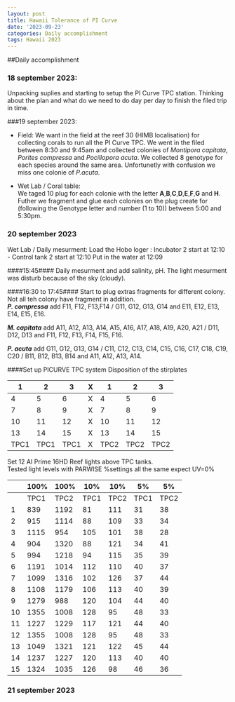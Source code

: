 ```yaml
---
layout: post
title: Hawaii Tolerance of PI Curve
date: '2023-09-23'
categories: Daily accomplishment
tags: Hawaii 2023
---
```


##Daily accomplishment
### 18 september 2023:
Unpacking suplies and starting to setup the PI Curve TPC station. Thinking about the plan and what do we need to do day per day to finish the filed trip in time.

###19 september 2023: 
- Field: 
We want in the field at the reef 30 (HIMB localisation) for collecting corals to run all the PI Curve TPC. We went in the filed between 8:30 and 9:45am and collected colonies of *Montipora capitata*, *Porites compressa* and *Pocillopora acuta*. We collected 8 genotype for each species around the same area. 
Unfortunetly with confusion we miss one colonie of *P.acuta*. 

- Wet Lab / Coral table:  
We taged 10 plug for each colonie with the letter **A**,**B**,**C**,**D**,**E**,**F**,**G** and **H**. Futher we fragment and glue each colonies on the plug create for (following the Genotype letter and number (1 to 
10)) between 5:00 and 5:30pm. 

### 20 september 2023
Wet Lab / Daily mesurment: 
Load the Hobo loger : Incubator 2 start at 12:10  - Control tank 2 start at 12:10 
Put in the water at 12:09

####15:45####
Daily mesurment and add salinity, pH. The light mesurment was disturb because of the sky (cloudy). 

####16:30 to 17:45####
Start to plug extras fragments for different colony. Not all teh colony have fragment in addition.   
***P. compressa*** add F11, F12, F13,F14 / G11, G12, G13, G14 and E11, E12, E13, E14, E15, E16.  

***M. capitata*** add A11, A12, A13, A14, A15, A16, A17, A18, A19, A20, A21 / D11, D12, D13 and F11, F12, F13, F14, F15, F16. 
  
***P. acuta*** add G11, G12, G13, G14 / C11, C12, C13, C14, C15, C16, C17, C18, C19, C20 / B11, B12, B13, B14 and A11, A12, A13, A14. 

####Set up PICURVE TPC system
Disposition of the stirplates 
 
| 1    | 2    | 3    | X | 1    | 2    | 3    |
|------|------|------|---|------|------|------|
| 4    | 5    | 6    | X | 4    | 5    | 6    |
| 7    | 8    | 9    | X | 7    | 8    | 9    |
| 10   | 11   | 12   | X | 10   | 11   | 12   |
| 13   | 14   | 15   | X | 13   | 14   | 15   |
| TPC1 | TPC1 | TPC1 | X | TPC2 | TPC2 | TPC2 |

Set 12 AI Prime 16HD Reef lights above TPC tanks.   
Tested light levels with PARWISE %settings all the same expect UV=0%

|    | 100% | 100% | 10%  | 10%  | 5%   | 5%   |
|----|------|------|------|------|------|------|
|    | TPC1 | TPC2 | TPC1 | TPC2 | TPC1 | TPC2 |
| 1  | 839  | 1192 | 81   | 111  | 31   | 38   |
| 2  | 915  | 1114 | 88   | 109  | 33   | 34   |
| 3  | 1115 | 954  | 105  | 101  | 38   | 28   |
| 4  | 904  | 1320 | 88   | 121  | 34   | 41   |
| 5  | 994  | 1218 | 94   | 115  | 35   | 39   |
| 6  | 1191 | 1014 | 112  | 110  | 40   | 37   |
| 7  | 1099 | 1316 | 102  | 126  | 37   | 44   |
| 8  | 1108 | 1179 | 106  | 113  | 40   | 39   |
| 9  | 1279 | 988  | 120  | 104  | 44   | 40   |
| 10 | 1355 | 1008 | 128  | 95   | 48   | 33   |
| 11 | 1227 | 1229 | 117  | 121  | 44   | 40   |
| 12 | 1355 | 1008 | 128  | 95   | 48   | 33   |
| 13 | 1049 | 1321 | 121  | 122  | 45   | 44   |
| 14 | 1237 | 1227 | 120  | 113  | 40   | 40   |
| 15 | 1324 | 1035 | 126  | 98   | 46   | 36   |


### 21 september 2023


